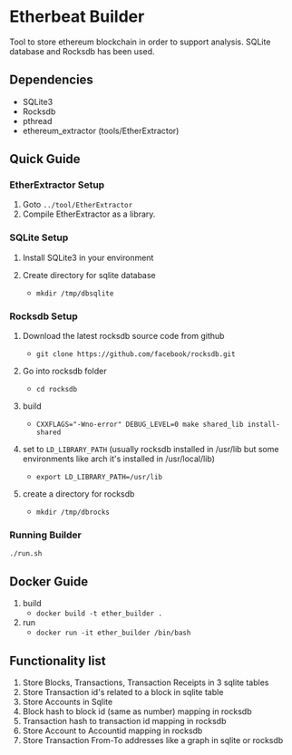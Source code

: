 # Etherbeat Builder

Tool to store ethereum blockchain in order to support analysis. SQLite database and Rocksdb has been used. 

## Dependencies
- SQLite3
- Rocksdb
- pthread
- ethereum_extractor (tools/EtherExtractor)

## Quick Guide

### EtherExtractor Setup

1. Goto `../tool/EtherExtractor`
2. Compile EtherExtractor as a library.

### SQLite Setup

1. Install SQLite3 in your environment

2. Create directory for sqlite database
   - `mkdir /tmp/dbsqlite`

### Rocksdb Setup

1. Download the latest rocksdb source code from github
   - `git clone https://github.com/facebook/rocksdb.git`

2. Go into rocksdb folder
   - `cd rocksdb`

3. build
   - `CXXFLAGS="-Wno-error" DEBUG_LEVEL=0 make shared_lib install-shared`

4. set to `LD_LIBRARY_PATH` (usually rocksdb installed in /usr/lib but some environments like arch it's installed in /usr/local/lib)
   - `export LD_LIBRARY_PATH=/usr/lib`

5. create a directory for rocksdb
   - `mkdir /tmp/dbrocks`


### Running Builder

`./run.sh`

## Docker Guide

1. build
   - `docker build -t ether_builder .`
2. run
   - `docker run -it ether_builder /bin/bash`

## Functionality list

1. Store Blocks, Transactions, Transaction Receipts in 3 sqlite tables
2. Store Transaction id's related to a block in sqlite table
3. Store Accounts in Sqlite
4. Block hash to block id (same as number) mapping in rocksdb
5. Transaction hash to transaction id mapping in rocksdb
6. Store Account to Accountid mapping in rocksdb
7. Store Transaction From-To addresses like a graph in sqlite or rocksdb